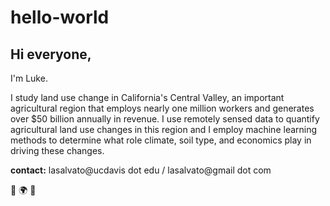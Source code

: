 # hello-world


## Hi everyone,

I'm Luke. 

I study land use change in California's Central Valley, an important agricultural region that employs nearly one million workers and generates over $50 billion annually in revenue. I use remotely sensed data to quantify agricultural land use changes in this region and I employ machine learning methods to determine what role climate, soil type, and economics play in driving these changes.
 

**contact:**  lasalvato@ucdavis dot edu   /   lasalvato@gmail dot com

:satellite: :earth_africa: :ear_of_rice:

